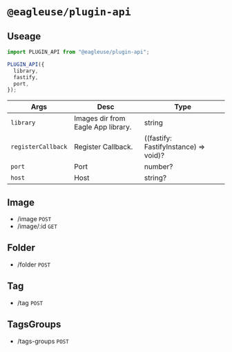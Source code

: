 # `@eagleuse/plugin-api`

## Useage

```js
import PLUGIN_API from "@eagleuse/plugin-api";

PLUGIN_API({
  library,
  fastify,
  port,
});
```

| Args               | Desc                               | Type                                  |
| ------------------ | ---------------------------------- | ------------------------------------- |
| `library`          | Images dir from Eagle App library. | string                                |
| `registerCallback` | Register Callback.                 | ((fastify: FastifyInstance) => void)? |
| `port`             | Port                               | number?                               |
| `host`             | Host                               | string?                               |

## Image

- /image `POST`
- /image/:id `GET`

## Folder

- /folder `POST`

## Tag

- /tag `POST`

## TagsGroups

- /tags-groups `POST`
